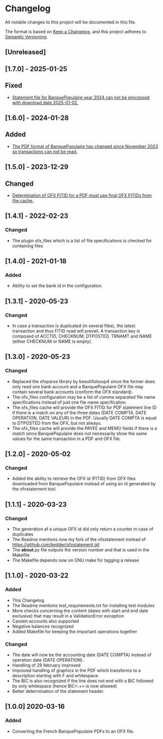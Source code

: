 # Changelog

All notable changes to this project will be documented in this file.

The format is based on [Keep a Changelog](https://keepachangelog.com/en/1.0.0/),
and this project adheres to [Semantic Versioning](https://semver.org/spec/v2.0.0.html).

## [Unreleased]

## [1.7.0] - 2025-01-25

## Fixed

- [Statement file for BanquePopulaire year 2024 can not be processed with download date 2025-01-02.](https://github.com/gpaulissen/ofxstatement-french/issues/4)

## [1.6.0] - 2024-01-28

## Added

- [The PDF format of BanquePopulaire has changed since November 2023 so transactions can not be read.](https://github.com/gpaulissen/ofxstatement-french/issues/2)

## [1.5.0] - 2023-12-29

## Changed

- [Determination of OFX FITID for a PDF must use final OFX FITIDs from the cache.](https://github.com/gpaulissen/ofxstatement-french/issues/1)

## [1.4.1] - 2022-02-23

### Changed

- The plugin ofx_files which is a list of file specifications is checked for containing files

## [1.4.0] - 2021-01-18

### Added

- Ability to set the bank id in the configuration.

## [1.3.1] - 2020-05-23

### Changed

- In case a transaction is duplicated (in several files), the
  latest transaction and thus FITID read will prevail. A transaction
  key is composed of ACCTID, CHECKNUM, DTPOSTED, TRNAMT and NAME
  (either CHECKNUM or NAME is empty).

## [1.3.0] - 2020-05-23

### Changed

- Replaced the ofxparse library by beautifulsoup4 since the former
  does only read one bank account and a BanquePopulaire OFX file
  may contain several bank accounts (conform the OFX standard).
- The ofx_files configuration may be a list of comma separated
  file name specifications instead of just one file name
  specification.
- The ofx_files cache will provide the OFX FITID for PDF statement
  line ID if there is a match on any of the three dates (DATE
  COMPTA, DATE OPERATION, DATE VALEUR) in the PDF. Usually DATE
  COMPTA is equal to DTPOSTED from the OFX, but not always.
- The ofx_files cache will provide the PAYEE and MEMO fields if
  there is a match since BanquePopulaire does not necessarily show
  the same values for the same transaction in a PDF and OFX file.

## [1.2.0] - 2020-05-02

### Changed

- Added the ability to retrieve the OFX id (FITID) from OFX files
  downloaded from BanquePopulaire instead of using an id generated
  by the ofxstatement tool.

## [1.1.1] - 2020-03-23

### Changed

- The generation af a unique OFX id did only return a counter in
  case of duplicates
- The Readme mentions now my fork of the ofxstatement instead of
  https://github.com/kedder/ofxstatement.git
- The __about__.py file outputs the version number and that is
  used in the Makefile
- The Makefile depends now on GNU make for tagging a release

## [1.1.0] - 2020-03-22

### Added

- This Changelog
- The Readme mentions test_requirements.txt for installing test modules
- More checks concerning the content (dates with start and end
  date exclusive) that may result in a ValidationError exception
- Casden accounts also supported
- Negative balances recognized
- Added Makefile for keeping the important operations together

### Changed

- The date will now be the accounting date (DATE COMPTA) instead of operation date (DATE OPERATION).
- Handling of 29 february improved
- Improved handling of graphics in the PDF which transforms to a
  description starting with F and whitespace.
- The BIC is also recognized if the line does not end with a BIC
  followed by only whitespace (hence BIC<ws><number><ws><.+> is now
  allowed)
- Better determination of the statement header.

## [1.0.0] 2020-03-16

### Added

- Converting the French BanquePopulaire PDFs to an OFX file.
